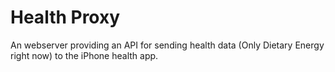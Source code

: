 # Health Proxy

An webserver providing an API for sending health data (Only Dietary Energy right now) to the iPhone health app.